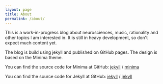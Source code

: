 ```yaml
---
layout: page
title: About
permalink: /about/
---
```


This is a work-in-progress blog about neurosciences, music, rationality and other topics I am interested in. It is still in heavy development, so don't expect much content yet.

The blog is build using jekyll and published on GitHub pages. The design is based on the Minima theme.


[jekyll-organization]: https://github.com/jekyll

You can find the source code for Minima at GitHub:
[jekyll][jekyll-organization] /
[minima](https://github.com/jekyll/minima)

You can find the source code for Jekyll at GitHub:
[jekyll][jekyll-organization] /
[jekyll](https://github.com/jekyll/jekyll)

